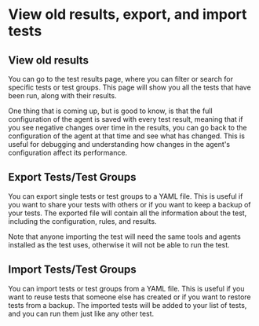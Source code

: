 # View old results, export, and import tests

## View old results
You can go to the test results page, where you can filter or search for specific tests or test groups. This page will show you all the tests that have been run, along with their results.

One thing that is coming up, but is good to know, is that the full configuration of the agent is saved with every test result, meaning that if you see negative changes over time in the results, you can go back to the configuration of the agent at that time and see what has changed. This is useful for debugging and understanding how changes in the agent's configuration affect its performance.

## Export Tests/Test Groups
You can export single tests or test groups to a YAML file. This is useful if you want to share your tests with others or if you want to keep a backup of your tests. The exported file will contain all the information about the test, including the configuration, rules, and results.

Note that anyone importing the test will need the same tools and agents installed as the test uses, otherwise it will not be able to run the test.

## Import Tests/Test Groups
You can import tests or test groups from a YAML file. This is useful if you want to reuse tests that someone else has created or if you want to restore tests from a backup. The imported tests will be added to your list of tests, and you can run them just like any other test.
